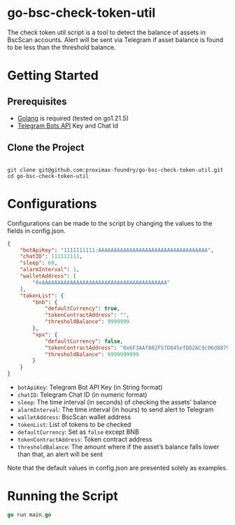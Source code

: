# go-bsc-check-token-util

The check token util script is a tool to detect the balance of assets in BscScan accounts. Alert will be sent via Telegram if asset balance is found to be less than the threshold balance.

# Getting Started

## Prerequisites

* [Golang](https://golang.org/
) is required (tested on go1.21.5)
* [Telegram Bots API](https://core.telegram.org/bots
) Key and Chat Id

## Clone the Project
```

git clone git@github.com:proximax-foundry/go-bsc-check-token-util.git
cd go-bsc-check-token-util

```

# Configurations
Configurations can be made to the script by changing the values to the fields in config.json.
```json
{
    "botApiKey": "1111111111:AAAAAAAAAAAAAAAAAAAAAAAAAAAAAAAAAAA",
    "chatID": 111111111,
    "sleep": 60,
    "alarmInterval": 1,
    "walletAddress": [
        "0xAAAAAAAAAAAAAAAAAAAAAAAAAAAAAAAAAAAAAAAA"
    ],
    "tokenList": {
        "bnb": {
            "defaultCurrency": true,
            "tokenContractAddress": "",
            "thresholdBalance": 9999999
        },
        "xpx": {
            "defaultCurrency": false,
            "tokenContractAddress": "0x6F3AAf802F57D045efDD2AC9c06d8879305542aF",
            "thresholdBalance": 9999999999
        }
    }
}
```
* `botApiKey`: Telegram Bot API Key (in String format)
* `chatID`: Telegram Chat ID (in numeric format)
* `sleep`: The time interval (in seconds) of checking the assets' balance
* `alarmInterval`: The time interval (in hours) to send alert to Telegram
* `walletAddress`: BscScan wallet address
* `tokenList`: List of tokens to be checked
* `defaultCurrency`: Set as `false` except BNB
* `tokenContractAddress`: Token contract address
* `thresholdBalance`: The amount where if the asset’s balance falls lower than that, an alert will be sent

Note that the default values in config.json are presented solely as examples.

# Running the Script
```go
go run main.go
```

